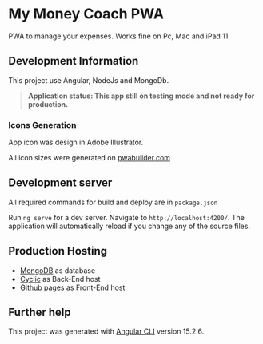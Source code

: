 # My Money Coach PWA

PWA to manage your expenses. Works fine on Pc, Mac and iPad 11

## Development Information
This project use Angular, NodeJs and MongoDb.

>**Application status: This app still on testing mode and not ready for production.**

### Icons Generation

App icon was design in Adobe Illustrator.

All icon sizes were generated on [pwabuilder.com](https://www.pwabuilder.com/imageGenerator)  


## Development server

All required commands for build and deploy are in `package.json`

Run `ng serve` for a dev server. Navigate to `http://localhost:4200/`. The application will automatically reload if you change any of the source files.

## Production Hosting

- [MongoDB](https://cloud.mongodb.com/) as database
- [Cyclic](https://app.cyclic.sh/#/) as Back-End host
- [Github pages](https://github.com/Quethzel/my-money-coach-webap) as Front-End host

## Further help

This project was generated with [Angular CLI](https://github.com/angular/angular-cli) version 15.2.6.

